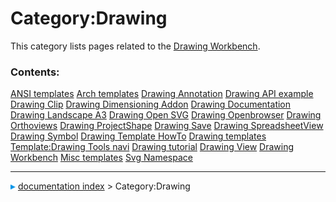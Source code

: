 # Category:Drawing
This category lists pages related to the [Drawing Workbench](Drawing_Workbench.md).

### Contents:

    
  [ANSI templates](ANSI_templates.md)                   [Arch templates](Arch_templates.md)                     [Drawing Annotation](Drawing_Annotation.md)
  [Drawing API example](Drawing_API_example.md)         [Drawing Clip](Drawing_Clip.md)                         [Drawing Dimensioning Addon](Drawing_Dimensioning_Addon.md)
  [Drawing Documentation](Drawing_Documentation.md)     [Drawing Landscape A3](Drawing_Landscape_A3.md)         [Drawing Open SVG](Drawing_Open_SVG.md)
  [Drawing Openbrowser](Drawing_Openbrowser.md)         [Drawing Orthoviews](Drawing_Orthoviews.md)             [Drawing ProjectShape](Drawing_ProjectShape.md)
  [Drawing Save](Drawing_Save.md)                       [Drawing SpreadsheetView](Drawing_SpreadsheetView.md)   [Drawing Symbol](Drawing_Symbol.md)
  [Drawing Template HowTo](Drawing_Template_HowTo.md)   [Drawing templates](Drawing_templates.md)               [Template:Drawing Tools navi](Template_Drawing_Tools_navi.md)
  [Drawing tutorial](Drawing_tutorial.md)               [Drawing View](Drawing_View.md)                         [Drawing Workbench](Drawing_Workbench.md)
  [Misc templates](Misc_templates.md)                   [Svg Namespace](Svg_Namespace.md)



---
![](images/Right_arrow.png) [documentation index](../README.md) > Category:Drawing
